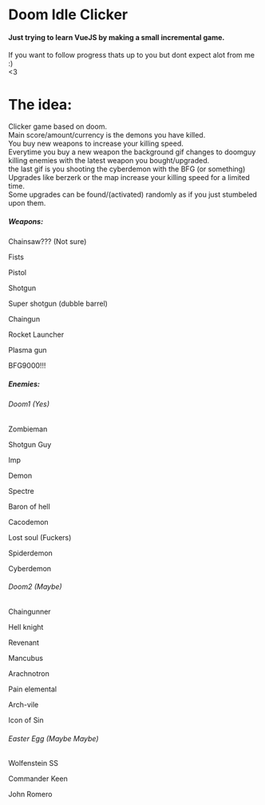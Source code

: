 # Doom Idle Clicker

#### Just trying to learn VueJS by making a small incremental game.
If you want to follow progress thats up to you but dont expect alot from me :) <br>
<3



# The idea:
Clicker game based on doom. <br>
Main score/amount/currency is the demons you have killed.<br>
You buy new weapons to increase your killing speed.<br>
Everytime you buy a new weapon the background gif changes to doomguy killing enemies with the latest weapon you bought/upgraded.<br>
the last gif is you shooting the cyberdemon with the BFG (or something)<br>
Upgrades like berzerk or the map increase your killing speed for a limited time.<br>
Some upgrades can be found/(activated) randomly as if you just stumbeled upon them.<br>

##### Weapons:
Chainsaw??? (Not sure)

Fists

Pistol

Shotgun

Super shotgun (dubble barrel)

Chaingun

Rocket Launcher

Plasma gun

BFG9000!!!


##### Enemies:
###### Doom1 (Yes)
Zombieman

Shotgun Guy

Imp

Demon

Spectre

Baron of hell

Cacodemon

Lost soul (Fuckers)

Spiderdemon

Cyberdemon

###### Doom2 (Maybe)
Chaingunner

Hell knight

Revenant

Mancubus

Arachnotron

Pain elemental

Arch-vile

Icon of Sin

###### Easter Egg (Maybe Maybe)
Wolfenstein SS

Commander Keen

John Romero
